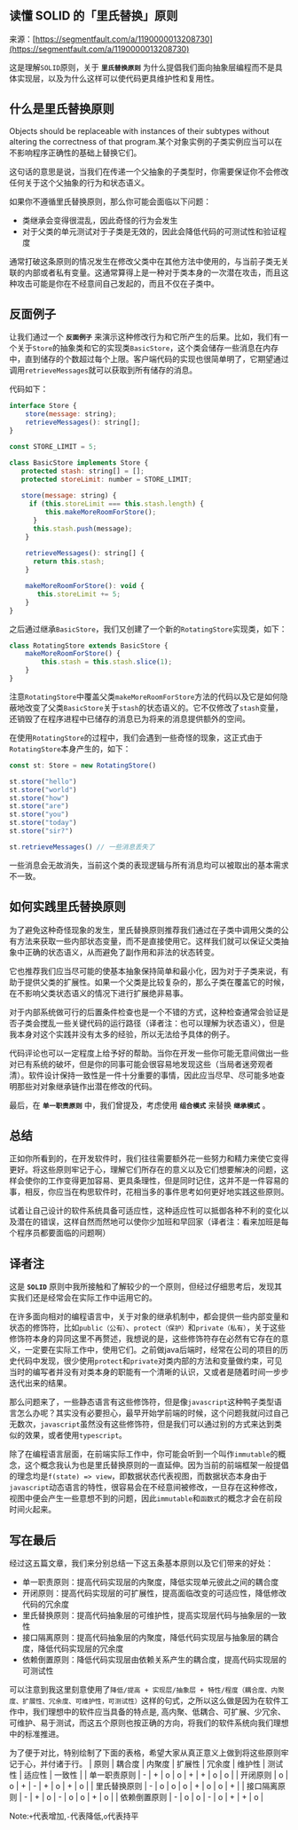 ## 读懂 SOLID 的「里氏替换」原则

来源：[https://segmentfault.com/a/1190000013208730](https://segmentfault.com/a/1190000013208730)

这是理解`SOLID`原则，关于 **`里氏替换原则`** 为什么提倡我们面向抽象层编程而不是具体实现层，以及为什么这样可以使代码更具维护性和复用性。
## 什么是里氏替换原则

Objects should be replaceable with instances of their subtypes without altering the correctness of that program.某个对象实例的子类实例应当可以在不影响程序正确性的基础上替换它们。


这句话的意思是说，当我们在传递一个父抽象的子类型时，你需要保证你不会修改任何关于这个父抽象的行为和状态语义。

如果你不遵循里氏替换原则，那么你可能会面临以下问题：


* 类继承会变得很混乱，因此奇怪的行为会发生
* 对于父类的单元测试对于子类是无效的，因此会降低代码的可测试性和验证程度


通常打破这条原则的情况发生在修改父类中在其他方法中使用的，与当前子类无关联的内部或者私有变量。这通常算得上是一种对于类本身的一次潜在攻击，而且这种攻击可能是你在不经意间自己发起的，而且不仅在子类中。
## 反面例子

让我们通过一个 **`反面例子`** 来演示这种修改行为和它所产生的后果。比如，我们有一个关于`Store`的抽象类和它的实现类`BasicStore`，这个类会储存一些消息在内存中，直到储存的个数超过每个上限。客户端代码的实现也很简单明了，它期望通过调用`retrieveMessages`就可以获取到所有储存的消息。

代码如下：

```js
interface Store {
    store(message: string);
    retrieveMessages(): string[];
}

const STORE_LIMIT = 5;

class BasicStore implements Store {
   protected stash: string[] = [];
   protected storeLimit: number = STORE_LIMIT;
  
   store(message: string) {
     if (this.storeLimit === this.stash.length) {
         this.makeMoreRoomForStore();
      }
      this.stash.push(message);
    }
  
    retrieveMessages(): string[] {
      return this.stash;
    }

    makeMoreRoomForStore(): void {
       this.storeLimit += 5;
    }
}
```

之后通过继承`BasicStore`，我们又创建了一个新的`RotatingStore`实现类，如下：

```js
class RotatingStore extends BasicStore {
    makeMoreRoomForStore() {
        this.stash = this.stash.slice(1);
    }
}
```

注意`RotatingStore`中覆盖父类`makeMoreRoomForStore`方法的代码以及它是如何隐蔽地改变了父类`BasicStore`关于`stash`的状态语义的。它不仅修改了`stash`变量，还销毁了在程序进程中已储存的消息已为将来的消息提供额外的空间。

在使用`RotatingStore`的过程中，我们会遇到一些奇怪的现象，这正式由于`RotatingStore`本身产生的，如下：

```js
const st: Store = new RotatingStore()

st.store("hello")
st.store("world")
st.store("how")
st.store("are")
st.store("you")
st.store("today")
st.store("sir?")

st.retrieveMessages() // 一些消息丢失了
```

一些消息会无故消失，当前这个类的表现逻辑与所有消息均可以被取出的基本需求不一致。
## 如何实践里氏替换原则

为了避免这种奇怪现象的发生，里氏替换原则推荐我们通过在子类中调用父类的公有方法来获取一些内部状态变量，而不是直接使用它。这样我们就可以保证父类抽象中正确的状态语义，从而避免了副作用和非法的状态转变。

它也推荐我们应当尽可能的使基本抽象保持简单和最小化，因为对于子类来说，有助于提供父类的扩展性。如果一个父类是比较复杂的，那么子类在覆盖它的时候，在不影响父类状态语义的情况下进行扩展绝非易事。

对于内部系统做可行的后置条件检查也是一个不错的方式，这种检查通常会验证是否子类会搅乱一些关键代码的运行路径（译者注：也可以理解为状态语义），但是我本身对这个实践并没有太多的经验，所以无法给予具体的例子。

代码评论也可以一定程度上给予好的帮助。当你在开发一些你可能无意间做出一些对已有系统的破坏，但是你的同事可能会很容易地发现这些（当局者迷旁观者清）。软件设计保持一致性是一件十分重要的事情，因此应当尽早、尽可能多地查明那些对对象继承链作出潜在修改的代码。

最后，在 **`单一职责原则`** 中，我们曾提及，考虑使用 **`组合模式`** 来替换 **`继承模式`** 。
## 总结

正如你所看到的，在开发软件时，我们往往需要额外花一些努力和精力来使它变得更好。将这些原则牢记于心，理解它们所存在的意义以及它们想要解决的问题，这样会使你的工作变得更加容易、更具条理性，但是同时记住，这并不是一件容易的事，相反，你应当在构思软件时，花相当多的事件思考如何更好地实践这些原则。

试着让自己设计的软件系统具备可适应性，这种适应性可以抵御各种不利的变化以及潜在的错误，这样自然而然地可以使你少加班和早回家（译者注：看来加班是每个程序员都要面临的问题啊）
## 译者注

这是 **`SOLID`** 原则中我所接触和了解较少的一个原则，但经过仔细思考后，发现其实我们还是经常会在实际工作中运用它的。

在许多面向相对的编程语言中，关于对象的继承机制中，都会提供一些内部变量和状态的修饰符，比如`public（公有）`、`protect（保护）`和`private（私有）`，关于这些修饰符本身的异同这里不再赘述，我想说的是，这些修饰符存在必然有它存在的意义，一定要在实际工作中，使用它们。之前做java后端时，经常在公司的项目的历史代码中发现，很少使用`protect`和`private`对类内部的方法和变量做约束，可见当时的编写者并没有对类本身的职能有一个清晰的认识，又或者是随着时间一步步迭代出来的结果。

那么问题来了，一些静态语言有这些修饰符，但是像`javascript`这种鸭子类型语言怎么办呢？其实没有必要担心，最早开始学前端的时候，这个问题我就问过自己无数次，`javascript`虽然没有这些修饰符，但是我们可以通过别的方式来达到类似的效果，或者使用`typescript`。

除了在编程语言层面，在前端实际工作中，你可能会听到一个叫作`immutable`的概念，这个概念我认为也是里氏替换原则的一直延伸。因为当前的前端框架一般提倡的理念均是`f(state) => view`，即数据状态代表视图，而数据状态本身由于`javascript`动态语言的特性，很容易会在不经意间被修改，一旦存在这种修改，视图中便会产生一些意想不到的问题，因此`immutable`和`函数式`的概念才会在前段时间火起来。
## 写在最后

经过这五篇文章，我们来分别总结一下这五条基本原则以及它们带来的好处：


* 单一职责原则：提高代码实现层的内聚度，降低实现单元彼此之间的耦合度
* 开闭原则：提高代码实现层的可扩展性，提高面临改变的可适应性，降低修改代码的冗余度
* 里氏替换原则：提高代码抽象层的可维护性，提高实现层代码与抽象层的一致性
* 接口隔离原则：提高代码抽象层的内聚度，降低代码实现层与抽象层的耦合度，降低代码实现层的冗余度
* 依赖倒置原则：降低代码实现层由依赖关系产生的耦合度，提高代码实现层的可测试性


可以注意到我这里刻意使用了`降低/提高 + 实现层/抽象层 + 特性/程度（耦合度、内聚度、扩展性、冗余度、可维护性，可测试性）`这样的句式，之所以这么做是因为在软件工作中，我们理想中的软件应当具备的特点是, 高内聚、低耦合、可扩展、少冗余、可维护、易于测试，而这五个原则也按正确的方向，将我们的软件系统向我们理想中的标准推进。

为了便于对比，特别绘制了下面的表格，希望大家从真正意义上做到将这些原则牢记于心，并付诸于行。
| 原则 | 耦合度 | 内聚度 | 扩展性 | 冗余度 | 维护性 | 测试性 | 适应性 | 一致性 |
| 单一职责原则 | - | + | o | o | + | + | o | o |
| 开闭原则 | o | o | + | - | + | o | + | o |
| 里氏替换原则 | - | o | o | o | + | o | o | + |
| 接口隔离原则 | - | + | o | - | o | o | + | o |
| 依赖倒置原则 | - | o | o | - | o | + | + | o |


Note:`+`代表增加,`-`代表降低,`o`代表持平
